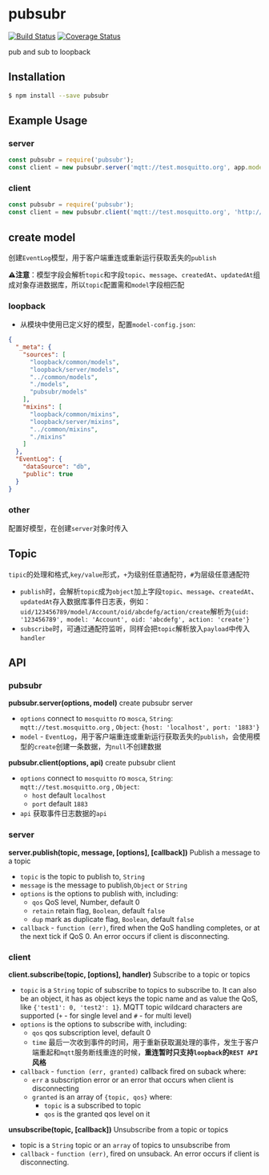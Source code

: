 # pubsubr
[![Build Status](https://travis-ci.org/FengYuHe/pubsubr.svg?branch=master)](https://travis-ci.org/FengYuHe/pubsubr)
[![Coverage Status](https://coveralls.io/repos/github/FengYuHe/pubsubr/badge.svg?branch=master)](https://coveralls.io/github/FengYuHe/pubsubr?branch=master)

pub and sub to loopback

## Installation

```sh
$ npm install --save pubsubr
```

## Example Usage

### server
```js
const pubsubr = require('pubsubr');
const client = new pubsubr.server('mqtt://test.mosquitto.org', app.models.EventLog);
```

### client
```js
const pubsubr = require('pubsubr');
const client = new pubsubr.client('mqtt://test.mosquitto.org', 'http://0.0.0.0:3000/api/eventLog');
```

## create model
创建`EventLog`模型，用于客户端重连或重新运行获取丢失的`publish`

**⚠️注意**：模型字段会解析`topic`和字段`topic`、`message`、`createdAt`、`updatedAt`组成对象存进数据库，所以`topic`配置需和`model`字段相匹配

### loopback
* 从模块中使用已定义好的模型，配置`model-config.json`:

```json
{
  "_meta": {
    "sources": [
      "loopback/common/models",
      "loopback/server/models",
      "../common/models",
      "./models",
      "pubsubr/models"
    ],
    "mixins": [
      "loopback/common/mixins",
      "loopback/server/mixins",
      "../common/mixins",
      "./mixins"
    ]
  },
  "EventLog": {
    "dataSource": "db",
    "public": true
  }
}
```

### other
配置好模型，在创建`server`对象时传入

## Topic
`tipic`的处理和格式,`key/value`形式，`+`为级别任意通配符，`#`为层级任意通配符
    
* `publish`时，会解析`topic`成为`object`加上字段`topic`、`message`、`createdAt`、`updatedAt`存入数据库事件日志表，例如：`uid/123456789/model/Account/oid/abcdefg/action/create`解析为`{uid: '123456789', model: 'Account', oid: 'abcdefg', action: 'create'}`
* `subscribe`时，可通过通配符监听，同样会把`topic`解析放入`payload`中传入`handler`

## API

### pubsubr
**pubsubr.server(options, model)**
create pubsubr server

* `options` connect to `mosquitto` ro `mosca`, `String`: `mqtt://test.mosquitto.org` , `Object`: `{host: 'localhost', port: '1883'}`
* `model` - `EventLog`，用于客户端重连或重新运行获取丢失的`publish`，会使用模型的`create`创建一条数据，为`null`不创建数据

**pubsubr.client(options, api)**
create pubsubr client

* `options` connect to `mosquitto` ro `mosca`, `String`: `mqtt://test.mosquitto.org` , `Object`:
    * `host` default `localhost`
    * `port` default `1883`
* `api` 获取事件日志数据的`api`

### server
**server.publish(topic, message, [options], [callback])**
Publish a message to a topic

* `topic` is the topic to publish to, `String`
* `message` is the message to publish,`Object` or `String`
* `options` is the options to publish with, including:
    * `qos` QoS level, Number, default 0
    * `retain` retain flag, `Boolean`, default `false`
    * `dup` mark as duplicate flag, `Boolean`, default `false`
* `callback` - `function (err)`, fired when the QoS handling completes, or at the next tick if QoS 0. An error occurs if client is disconnecting.

### client
**client.subscribe(topic, [options], handler)**
Subscribe to a topic or topics

* `topic` is a `String` topic of subscribe to topics to subscribe to. It can also be an object, it has as object keys the topic name and as value the QoS, like `{'test1': 0, 'test2': 1}`. MQTT topic wildcard characters are supported (`+` - for single level and `#` - for multi level)
* `options` is the options to subscribe with, including:
    * `qos` qos subscription level, default 0
    * `time` 最后一次收到事件的时间，用于重新获取漏处理的事件，发生于客户端重起和`mqtt`服务断线重连的时候，**重连暂时只支持`loopback`的`REST API`风格**
* `callback` - `function (err, granted)` callback fired on suback where:
    * `err` a subscription error or an error that occurs when client is disconnecting
    * `granted` is an array of `{topic, qos}` where:
        * `topic` is a subscribed to topic
        * `qos` is the granted qos level on it

        
**unsubscribe(topic, [callback])**
Unsubscribe from a topic or topics

* topic is a `String` topic or an `array` of topics to unsubscribe from
* `callback` - `function (err)`, fired on unsuback. An error occurs if client is disconnecting.



